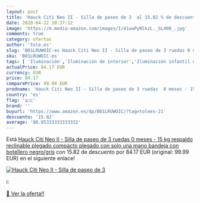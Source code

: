 ```yaml
---
layout: post
title: 'Hauck Citi Neo II - Silla de paseo de 3  al 15.82 % de descuento'
date: 2020-04-22 10:37:12
image: 'https://m.media-amazon.com/images/I/41uwPyNlkzL._SL400_.jpg'
comments: true
category: ofertas
author: 'tole.es'
slug: 'B01LRUWOIC-es Hauck Citi Neo II - Silla de paseo de 3 ruedas 0 meses -...'
sku: 'B01LRUWOIC-es'
tags: [ 'Iluminación','Iluminación de interior','Iluminación infantil nocturna','Lámparas e iluminación infantil','Monos para bebés niño','Ropa','Ropa de una pieza para bebés niño','Ropa para bebés','Ropa para bebés niño','hauck', ]
actualPrice: 84.17 EUR
currency: EUR
price: 84.17
comparePrice: 99.99 EUR
prodname: 'Hauck Citi Neo II - Silla de paseo de 3 ruedas  0 meses - 15 kg  respaldo reclinable  plegado compacto  plegado con solo una mano  bandeja con botellero  negro/gris'
country: 'es'
flag: '🇪🇸'
brand: ''
buyurl: 'https://www.amazon.es/dp/B01LRUWOIC/?tag=tolees-21'
descuento: '15.82'
average: '88.85333333333332'
---
```


Está [Hauck Citi Neo II - Silla de paseo de 3 ruedas  0 meses - 15 kg  respaldo reclinable  plegado compacto  plegado con solo una mano  bandeja con botellero  negro/gris](https://www.amazon.es/dp/B01LRUWOIC/?tag=tolees-21) con 15.82 de descuento por 84.17 EUR (original: 99.99 EUR) en el siguiente enlace!

[![Hauck Citi Neo II - Silla de paseo de 3 ](https://m.media-amazon.com/images/I/41uwPyNlkzL._SL400_.jpg)](https://www.amazon.es/dp/B01LRUWOIC/?tag=tolees-21)

ℹ️:


[🛒 Ver la oferta!!](https://www.amazon.es/dp/B01LRUWOIC/?tag=tolees-21)
